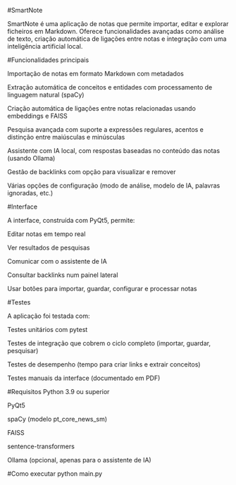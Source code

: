 #SmartNote

SmartNote é uma aplicação de notas que permite importar, editar e explorar ficheiros em Markdown. Oferece funcionalidades avançadas como análise de texto, criação automática de ligações entre notas e integração com uma inteligência artificial local.

#Funcionalidades principais

Importação de notas em formato Markdown com metadados

Extração automática de conceitos e entidades com processamento de linguagem natural (spaCy)

Criação automática de ligações entre notas relacionadas usando embeddings e FAISS

Pesquisa avançada com suporte a expressões regulares, acentos e distinção entre maiúsculas e minúsculas

Assistente com IA local, com respostas baseadas no conteúdo das notas (usando Ollama)

Gestão de backlinks com opção para visualizar e remover

Várias opções de configuração (modo de análise, modelo de IA, palavras ignoradas, etc.)

#Interface

A interface, construída com PyQt5, permite:

Editar notas em tempo real

Ver resultados de pesquisas

Comunicar com o assistente de IA

Consultar backlinks num painel lateral

Usar botões para importar, guardar, configurar e processar notas

#Testes

A aplicação foi testada com:

Testes unitários com pytest

Testes de integração que cobrem o ciclo completo (importar, guardar, pesquisar)

Testes de desempenho (tempo para criar links e extrair conceitos)

Testes manuais da interface (documentado em PDF)

#Requisitos
Python 3.9 ou superior

PyQt5

spaCy (modelo pt_core_news_sm)

FAISS

sentence-transformers

Ollama (opcional, apenas para o assistente de IA)

#Como executar
python main.py
